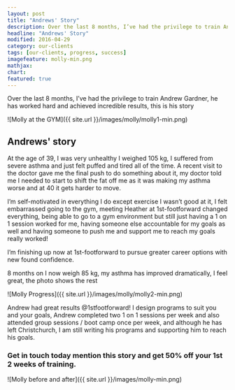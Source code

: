 ```yaml
---
layout: post
title: "Andrews' Story"
description: Over the last 8 months, I’ve had the privilege to train Andrew Gardner, he has worked hard and achieved incredible results, this is his story
headline: "Andrews' Story"
modified: 2016-04-29
category: our-clients
tags: [our-clients, progress, success]
imagefeature: molly-min.png
mathjax: 
chart:
featured: true
---
```


Over the last 8 months, I’ve had the privilege to train Andrew Gardner, he has worked hard and achieved incredible results, this is his story

![Molly at the GYM]({{ site.url }}/images/molly/molly1-min.png)

## Andrews' story

At the age of 39, I was very unhealthy I weighed 105 kg, I suffered from severe asthma and just felt puffed and tired all of the time. A recent visit to the doctor gave me the final push to do something about it, my doctor told me I needed to start to shift the fat off me as it was making my asthma worse and at 40 it gets harder to move.

I’m self-motivated in everything I do except exercise I wasn’t good at it, I felt embarrassed going to the gym, meeting Heather at 1st-footforward changed everything, being able to go to a gym environment but still just having a 1 on 1 session worked for me, having someone else accountable for my goals as well and having someone to push me and support me to reach my goals really worked!

I’m finishing up now at 1st-footforward to pursue greater career options with new found confidence.

8 months on I now weigh 85 kg, my asthma has improved dramatically, I feel great, the photo shows the rest

![Molly Progress]({{ site.url }}/images/molly/molly2-min.png)

Andrew had great results @1stfootforward! I design programs to suit you and your goals, Andrew completed two 1 on 1 sessions per week and also attended group sessions / boot camp once per week, and although he has left Christchurch, I am still writing his programs and supporting him to reach his goals.

### Get in touch today mention this story and get 50% off your 1st 2 weeks of training.

![Molly before and after]({{ site.url }}/images/molly-min.png)










